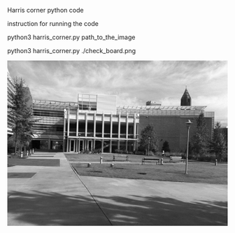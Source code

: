 Harris corner python code 


instruction for running the code 


python3 harris_corner.py path_to_the_image

python3 harris_corner.py ./check_board.png

![input](./simA.jpg?raw=true "Optional Title")

